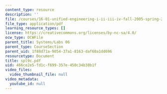 ```yaml
---
content_type: resource
description: ''
file: /courses/16-01-unified-engineering-i-ii-iii-iv-fall-2005-spring-2006/466ce2e5fd1cf699357e450c34b38b1f_spl9c.pdf
file_type: application/pdf
learning_resource_types: []
license: https://creativecommons.org/licenses/by-nc-sa/4.0/
ocw_type: OCWFile
parent_title: Systems/Labs 06
parent_type: CourseSection
parent_uid: 1f88d71a-9054-37a1-8163-daf60a1dd696
resourcetype: Document
title: spl9c.pdf
uid: 466ce2e5-fd1c-f699-357e-450c34b38b1f
video_files:
  video_thumbnail_file: null
video_metadata:
  youtube_id: null
---
```

